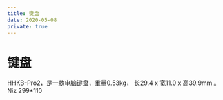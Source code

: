 ```yaml
---
title: 键盘
date: 2020-05-08
private: true
---
```

# 键盘
HHKB-Pro2，是一款电脑键盘，重量0.53kg， 长29.4 x 宽11.0 x 高39.9mm 。
Niz 299*110

